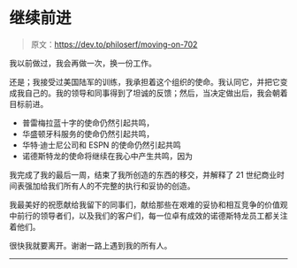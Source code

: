 # 继续前进

> 原文：<https://dev.to/philoserf/moving-on-702>

我以前做过，我会再做一次，换一份工作。

还是；我接受过美国陆军的训练，我承担着这个组织的使命。我认同它，并把它变成我自己的。我的领导和同事得到了坦诚的反馈；然后，当决定做出后，我会朝着目标前进。

*   普雷梅拉蓝十字的使命仍然引起共鸣，
*   华盛顿牙科服务的使命仍然引起共鸣，
*   华特·迪士尼公司和 ESPN 的使命仍然引起共鸣
*   诺德斯特龙的使命将继续在我心中产生共鸣，因为

我完成了我的最后一周，结束了我所创造的东西的移交，并解释了 21 世纪商业时间表强加给我们所有人的不完整的执行和妥协的创造。

我最美好的祝愿献给我留下的同事们，献给那些在艰难的妥协和相互竞争的价值观中前行的领导者们，以及我们的客户们，每一位卓有成效的诺德斯特龙员工都关注着他们。

很快我就要离开。谢谢一路上遇到我的所有人。

* * *